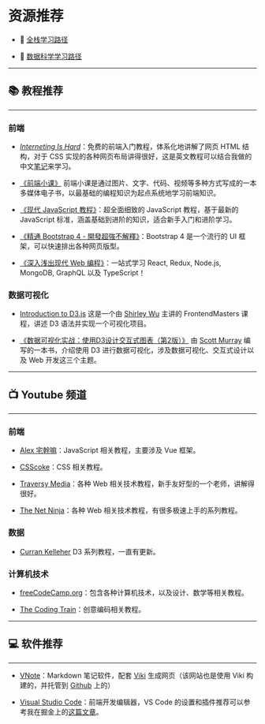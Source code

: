 # 资源推荐

* :triangular_flag_on_post: [全栈学习路径](https://coggle.it/diagram/Xp0f3EnCLlszGQYD/t/%E5%85%A8%E6%A0%88%E5%AD%A6%E4%B9%A0%E8%B7%AF%E5%BE%84/5bc1eb27611ee6914a6e29860841bf9040b9238fef3969e44045511909a6e374)

* :triangular_flag_on_post: [数据科学学习路径](https://coggle.it/diagram/XE2iBoqLsHfPRVFX/t/%E6%95%B0%E6%8D%AE%E7%A7%91%E5%AD%A6/1621233f2db16707fdd0effbe3c32f6a69cfe86ba0de98147a7cbf5c735a7a40)

---

## :books: 教程推荐

---

### 前端
* [*Interneting Is Hard*](https://www.internetingishard.com/)：免费的前端入门教程，体系化地讲解了网页 HTML 结构，对于 CSS 实现的各种网页布局讲得很好，这是英文教程可以结合我做的中文[笔记](https://juejin.im/post/6844904070302416909)来学习。

* [《前端小课》](https://lefex.gitee.io/) 前端小课是通过图片、文字、代码、视频等多种方式写成的一本多媒体电子书，以最基础的编程知识为起点系统地学习前端知识。

* [《现代 JavaScript 教程》](https://zh.javascript.info/)：超全面细致的 JavaScript 教程，基于最新的 JavaScript 标准，涵盖基础到进阶的知识，适合新手入门和进阶学习。

* [《精通 Bootstrap 4 - 開發超強不解釋》](https://www.udemy.com/course/getbootstrap-4/)：Bootstrap 4 是一个流行的 UI 框架，可以快速排出各种网页版型。

* [《深入浅出现代 Web 编程》](https://fullstackopen.com/zh/)：一站式学习 React, Redux, Node.js, MongoDB, GraphQL 以及 TypeScript！

### 数据可视化

* [Introduction to D3.js](https://frontendmasters.com/teachers/shirley-wu/) 这是一个由 [Shirley Wu](https://sxywu.com/) 主讲的 FrontendMasters 课程，讲述 D3 语法并实现一个可视化项目。

* [《数据可视化实战：使用D3设计交互式图表（第2版）》](https://www.ituring.com.cn/book/2062) 由 [Scott Murray](https://web.scottmurray.org/) 编写的一本书，介绍使用 D3 进行数据可视化，涉及数据可视化、交互式设计以及 Web 开发这三个主题。

---

## :tv: Youtube 频道

---

### 前端
* [Alex 宅幹嘛](https://www.youtube.com/c/AlexOtakuWhat)：JavaScript 相关教程，主要涉及 Vue 框架。

* [CSScoke](https://www.youtube.com/c/CSScoke)：CSS 相关教程。

* [Traversy Media](https://www.youtube.com/channel/UC29ju8bIPH5as8OGnQzwJyA)：各种 Web 相关技术教程，新手友好型的一个老师，讲解得很好。

* [The Net Ninja](https://www.youtube.com/channel/UCW5YeuERMmlnqo4oq8vwUpg)：各种 Web 相关技术教程，有很多极速上手的系列教程。

### 数据
* [Curran Kelleher](https://www.youtube.com/channel/UCSwd_9jyX4YtDYm9p9MxQqw) D3 系列教程，一直有更新。

### 计算机技术

* [freeCodeCamp.org](https://www.youtube.com/channel/UC8butISFwT-Wl7EV0hUK0BQ)：包含各种计算机技术，以及设计、数学等相关教程。

* [The Coding Train](https://www.youtube.com/c/TheCodingTrain)：创意编码相关教程。

---

## :computer: 软件推荐
---

* [VNote](https://tamlok.gitee.io/vnote/zh_cn/)：Markdown 笔记软件，配套 [Viki](https://tamlok.github.io/viki/zh_cn/) 生成网页（该网站也是使用 Viki 构建的，并托管到 [Github](https://github.com/Benbinbin/Benbinbin.github.io) 上的）

* [Visual Studio Code](https://code.visualstudio.com/)：前端开发编辑器，VS Code 的设置和插件推荐可以参考我在掘金上的[这篇文章](https://juejin.im/post/6844904191601672205)。